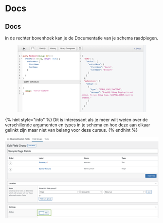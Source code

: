 # Docs

## Docs

in de rechter bovenhoek kan je de Documentatie van je schema raadplegen.

<figure><img src="../../../.gitbook/assets/image (137).png" alt=""><figcaption></figcaption></figure>

{% hint style="info" %}
Dit is interessant als je meer wilt weten over de verschillende argumenten en types in je schema en hoe deze aan elkaar gelinkt zijn maar niet van belang voor deze cursus.
{% endhint %}

![](<../../../.gitbook/assets/image (57).png>)

##
